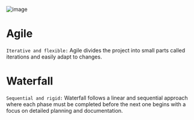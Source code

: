 ![image](https://github.com/vacu9708/Fundamental-knowledge/assets/67142421/1b35b128-cd8e-4eee-a35c-35a190b9ff5f)

# Agile
`Iterative and flexible:` Agile divides the project into small parts called iterations and easily adapt to changes.
# Waterfall
`Sequential and rigid:` Waterfall follows a linear and sequential approach where each phase must be completed before the next one begins with a focus on detailed planning and documentation.
